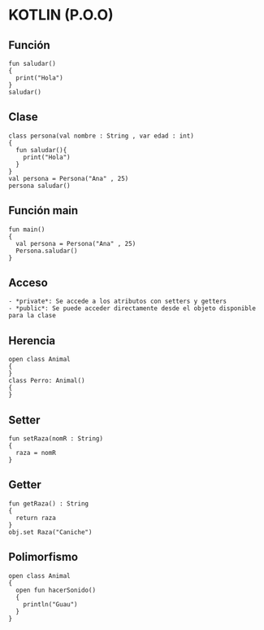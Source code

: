 # KOTLIN (P.O.O)

## Función
```
fun saludar()
{
  print("Hola")
}
saludar()
```

## Clase
```
class persona(val nombre : String , var edad : int)
{
  fun saludar(){
    print("Hola")
  }
}
val persona = Persona("Ana" , 25)
persona saludar()
```

## Función main
```
fun main()
{
  val persona = Persona("Ana" , 25)
  Persona.saludar()
}
```

## Acceso
```
- *private*: Se accede a los atributos con setters y getters
- *public*: Se puede acceder directamente desde el objeto disponible para la clase
```
## Herencia
```
open class Animal
{
}
class Perro: Animal()
{
}
```
## Setter
```
fun setRaza(nomR : String)
{
  raza = nomR
}
```
## Getter
```
fun getRaza() : String
{
  return raza
}
obj.set Raza("Caniche")
```
## Polimorfismo
```
open class Animal
{
  open fun hacerSonido()
  {
    println("Guau")
  }
}
```
